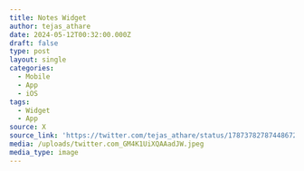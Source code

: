 ```yaml
---
title: Notes Widget
author: tejas_athare
date: 2024-05-12T00:32:00.000Z
draft: false
type: post
layout: single
categories:
  - Mobile
  - App
  - iOS
tags:
  - Widget
  - App
source: X
source_link: 'https://twitter.com/tejas_athare/status/1787378278744867248'
media: /uploads/twitter.com_GM4K1UiXQAAadJW.jpeg
media_type: image
---
```


